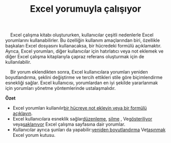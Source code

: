 ﻿---
title: Excel yorumuyla çalışıyor
second_title: Aspose.Cells Cloud Documen
linktitle: Yorum
type: docs
url: /tr/comments/
aliases: [/working-with-comments/]
keywords: REST API, spreadsheets, excel, comment
description: "Cells.Cloud API Excel için çalıştır: yorumlar çalıştır"
weight: 100
kwords: Excel, Office Bulut, REST API, Elektronik Tablo, PDF, CSV, Json, Markdown, Yorumlar
---
&nbsp;&nbsp;&nbsp;&nbsp;Excel çalışma kitabı oluştururken, kullanıcılar çeşitli nedenlerle Excel yorumlarını kullanabilirler. Bu özelliğin kullanım amaçlarından biri, özellikle başkaları Excel dosyasını kullanacaksa, bir hücredeki formülü açıklamaktır. Ayrıca, Excel yorumları, diğer kullanıcılar için hatırlatıcı veya not eklemek ve diğer Excel çalışma kitaplarıyla çapraz referans oluşturmak için de kullanılabilir.

&nbsp;&nbsp;&nbsp;&nbsp;Bir yorum eklendikten sonra, Excel kullanıcılara yorumları yeniden boyutlandırma, şeklini değiştirme ve tercih ettikleri stile göre biçimlendirme esnekliği sağlar. Excel kullanıcısı, yorumlardan en iyi şekilde yararlanmak için yorumları yönetme yöntemlerinde ustalaşmalıdır.

**Özet**

-  Excel yorumları kullanılır[bir hücreye not ekleyin veya bir formülü açıklayın](/cells/tr/comments/add/).
-  Excel kullanıcılara esneklik sağlar[düzenleme](/cells/tr/comments/update/), [silme](/cells/tr/comments/delete/) , Ve[gösteriliyor](/cells/tr/comments/get/) veya[saklanıyor](/cells/tr/comments/update/) Excel çalışma sayfasına dair yorumlar.
-  Kullanıcılar ayrıca şunları da yapabilir:[yeniden boyutlandırma](/cells/tr/comments/update/) Ve[taşınmak](/cells/tr/comments/update/) Excel yorum kutusu.
